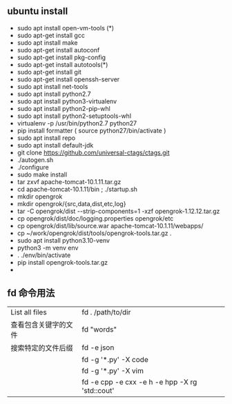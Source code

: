 ## ubuntu install
- sudo apt install open-vm-tools (*)
- sudo apt-get install gcc
- sudo apt install make
- sudo apt-get install autoconf
- sudo apt-get install pkg-config
- sudo apt-get install autotools(*)
- sudo apt-get install git
- sudo apt-get install openssh-server
- sudo apt install net-tools
- sudo apt install python2.7
- sudo apt install python3-virtualenv
- sudo apt install python2-pip-whl
- sudo apt install python2-setuptools-whl
- virtualenv -p /usr/bin/python2.7 python27
- pip install formatter ( source python27/bin/activate )
- sudo apt install repo
- sudo apt install default-jdk
- git clone https://github.com/universal-ctags/ctags.git
- ./autogen.sh
- ./configure
- sudo make install
- tar zxvf apache-tomcat-10.1.11.tar.gz
- cd apache-tomcat-10.1.11/bin ; ./startup.sh
- mkdir opengrok
- mkdir opengrok/{src,data,dist,etc,log}
- tar -C opengrok/dist --strip-components=1 -xzf  opengrok-1.12.12.tar.gz
- cp opengrok/dist/doc/logging.properties opengrok/etc
- cp opengrok/dist/lib/source.war  apache-tomcat-10.1.11/webapps/
- cp ~/work/opengrok/dist/tools/opengrok-tools.tar.gz   .
- sudo apt install python3.10-venv
- python3 -m venv env
- . ./env/bin/activate
- pip install opengrok-tools.tar.gz
- 



## fd 命令用法



|                      |                                                              |
| -------------------- | ------------------------------------------------------------ |
| List all files       | fd   .   /path/to/dir                                        |
| 查看包含关键字的文件 | fd   "words"                                                 |
| 搜索特定的文件后缀   | fd   -e    json                                              |
|                      | fd   -g    '*.py'    -X   code                               |
|                      | fd   -g    '*.py'    -X   vim                                |
|                      | fd   -e cpp   -e cxx    -e h   -e  hpp   -X   rg 'std::cout' |
